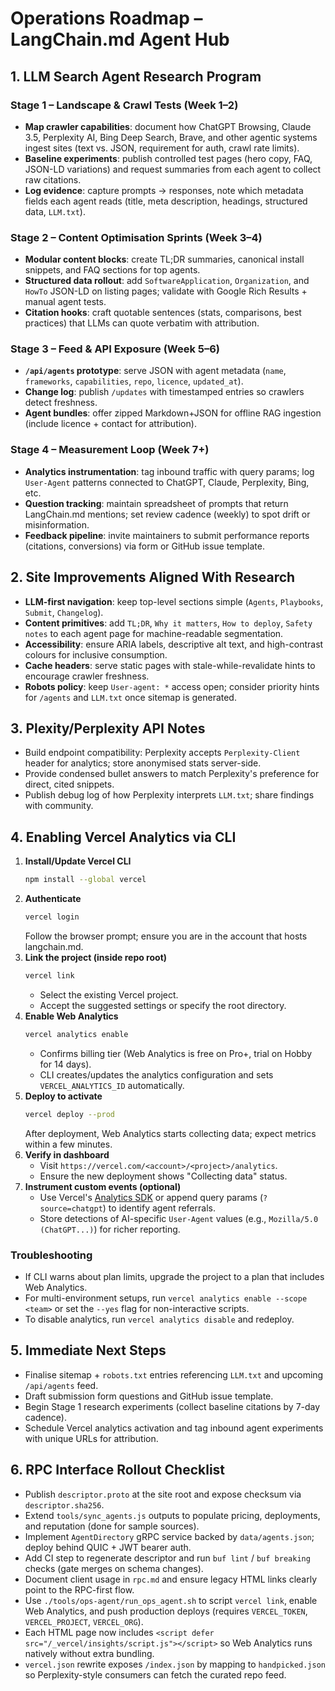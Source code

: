 # Operations Roadmap – LangChain.md Agent Hub

## 1. LLM Search Agent Research Program
### Stage 1 – Landscape & Crawl Tests (Week 1–2)
- **Map crawler capabilities**: document how ChatGPT Browsing, Claude 3.5, Perplexity AI, Bing Deep Search, Brave, and other agentic systems ingest sites (text vs. JSON, requirement for auth, crawl rate limits).
- **Baseline experiments**: publish controlled test pages (hero copy, FAQ, JSON-LD variations) and request summaries from each agent to collect raw citations.
- **Log evidence**: capture prompts → responses, note which metadata fields each agent reads (title, meta description, headings, structured data, `LLM.txt`).

### Stage 2 – Content Optimisation Sprints (Week 3–4)
- **Modular content blocks**: create TL;DR summaries, canonical install snippets, and FAQ sections for top agents.
- **Structured data rollout**: add `SoftwareApplication`, `Organization`, and `HowTo` JSON-LD on listing pages; validate with Google Rich Results + manual agent tests.
- **Citation hooks**: craft quotable sentences (stats, comparisons, best practices) that LLMs can quote verbatim with attribution.

### Stage 3 – Feed & API Exposure (Week 5–6)
- **`/api/agents` prototype**: serve JSON with agent metadata (`name`, `frameworks`, `capabilities`, `repo`, `licence`, `updated_at`).
- **Change log**: publish `/updates` with timestamped entries so crawlers detect freshness.
- **Agent bundles**: offer zipped Markdown+JSON for offline RAG ingestion (include licence + contact for attribution).

### Stage 4 – Measurement Loop (Week 7+)
- **Analytics instrumentation**: tag inbound traffic with query params; log `User-Agent` patterns connected to ChatGPT, Claude, Perplexity, Bing, etc.
- **Question tracking**: maintain spreadsheet of prompts that return LangChain.md mentions; set review cadence (weekly) to spot drift or misinformation.
- **Feedback pipeline**: invite maintainers to submit performance reports (citations, conversions) via form or GitHub issue template.

## 2. Site Improvements Aligned With Research
- **LLM-first navigation**: keep top-level sections simple (`Agents`, `Playbooks`, `Submit`, `Changelog`).
- **Content primitives**: add `TL;DR`, `Why it matters`, `How to deploy`, `Safety notes` to each agent page for machine-readable segmentation.
- **Accessibility**: ensure ARIA labels, descriptive alt text, and high-contrast colours for inclusive consumption.
- **Cache headers**: serve static pages with stale-while-revalidate hints to encourage crawler freshness.
- **Robots policy**: keep `User-agent: *` access open; consider priority hints for `/agents` and `LLM.txt` once sitemap is generated.

## 3. Plexity/Perplexity API Notes
- Build endpoint compatibility: Perplexity accepts `Perplexity-Client` header for analytics; store anonymised stats server-side.
- Provide condensed bullet answers to match Perplexity's preference for direct, cited snippets.
- Publish debug log of how Perplexity interprets `LLM.txt`; share findings with community.

## 4. Enabling Vercel Analytics via CLI
1. **Install/Update Vercel CLI**
   ```bash
   npm install --global vercel
   ```
2. **Authenticate**
   ```bash
   vercel login
   ```
   Follow the browser prompt; ensure you are in the account that hosts langchain.md.
3. **Link the project (inside repo root)**
   ```bash
   vercel link
   ```
   - Select the existing Vercel project.
   - Accept the suggested settings or specify the root directory.
4. **Enable Web Analytics**
   ```bash
   vercel analytics enable
   ```
   - Confirms billing tier (Web Analytics is free on Pro+, trial on Hobby for 14 days).
   - CLI creates/updates the analytics configuration and sets `VERCEL_ANALYTICS_ID` automatically.
5. **Deploy to activate**
   ```bash
   vercel deploy --prod
   ```
   After deployment, Web Analytics starts collecting data; expect metrics within a few minutes.
6. **Verify in dashboard**
   - Visit `https://vercel.com/<account>/<project>/analytics`.
   - Ensure the new deployment shows "Collecting data" status.
7. **Instrument custom events (optional)**
   - Use Vercel's [Analytics SDK](https://vercel.com/docs/analytics) or append query params (`?source=chatgpt`) to identify agent referrals.
   - Store detections of AI-specific `User-Agent` values (e.g., `Mozilla/5.0 (ChatGPT...)`) for richer reporting.

### Troubleshooting
- If CLI warns about plan limits, upgrade the project to a plan that includes Web Analytics.
- For multi-environment setups, run `vercel analytics enable --scope <team>` or set the `--yes` flag for non-interactive scripts.
- To disable analytics, run `vercel analytics disable` and redeploy.

## 5. Immediate Next Steps
- Finalise sitemap + `robots.txt` entries referencing `LLM.txt` and upcoming `/api/agents` feed.
- Draft submission form questions and GitHub issue template.
- Begin Stage 1 research experiments (collect baseline citations by 7-day cadence).
- Schedule Vercel analytics activation and tag inbound agent experiments with unique URLs for attribution.

## 6. RPC Interface Rollout Checklist
- Publish `descriptor.proto` at the site root and expose checksum via `descriptor.sha256`.
- Extend `tools/sync_agents.js` outputs to populate pricing, deployments, and reputation (done for sample sources).
- Implement `AgentDirectory` gRPC service backed by `data/agents.json`; deploy behind QUIC + JWT bearer auth.
- Add CI step to regenerate descriptor and run `buf lint` / `buf breaking` checks (gate merges on schema changes).
- Document client usage in `rpc.md` and ensure legacy HTML links clearly point to the RPC-first flow.
- Use `./tools/ops-agent/run_ops_agent.sh` to script `vercel link`, enable Web Analytics, and push production deploys (requires `VERCEL_TOKEN`, `VERCEL_PROJECT`, `VERCEL_ORG`).
- Each HTML page now includes `<script defer src="/_vercel/insights/script.js"></script>` so Web Analytics runs natively without extra bundling.
- `vercel.json` rewrite exposes `/index.json` by mapping to `handpicked.json` so Perplexity-style consumers can fetch the curated repo feed.
